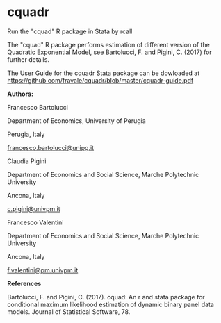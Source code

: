 # cquadr
Run the "cquad" R package in Stata by rcall

The "cquad" R package performs estimation of different version of the Quadratic Exponential Model, see Bartolucci, F. and Pigini, C. (2017) for further details.

The User Guide for the cquadr Stata package can be dowloaded at https://github.com/fravale/cquadr/blob/master/cquadr-guide.pdf

**Authors:**

Francesco Bartolucci

Department of Economics, University of Perugia

Perugia, Italy

francesco.bartolucci@unipg.it


Claudia Pigini

Department of Economics and Social Science, Marche Polytechnic University

Ancona, Italy

c.pigini@univpm.it


Francesco Valentini

Department of Economics and Social Science, Marche Polytechnic University

Ancona, Italy

f.valentini@pm.univpm.it

**References**

Bartolucci, F. and Pigini, C. (2017). cquad: An r and stata package for
conditional maximum likelihood estimation of dynamic binary panel data
models. Journal of Statistical Software, 78.

